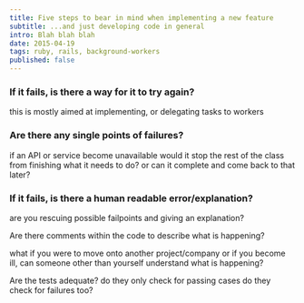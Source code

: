 ```yaml
---
title: Five steps to bear in mind when implementing a new feature
subtitle: ...and just developing code in general
intro: Blah blah blah
date: 2015-04-19
tags: ruby, rails, background-workers
published: false
---
```

### If it fails, is there a way for it to try again?

this is mostly aimed at implementing, or delegating tasks to workers

### Are there any single points of failures?
if an API or service become unavailable would it stop the rest of the class from finishing what it needs to do?
or can it complete and come back to that later?

### If it fails, is there a human readable error/explanation?

are you rescuing possible failpoints and giving an explanation?

Are there comments within the code to describe what is happening?

what if you were to move onto another project/company or if you become ill, can someone other than yourself understand what is happening?

Are the tests adequate?
do they only check for passing cases
do they check for failures too?
